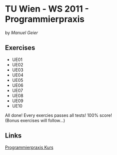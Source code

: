 TU Wien - WS 2011 - Programmierpraxis
=====================================
by _Manuel Geier_

Exercises
---------
* UE01
* UE02
* UE03
* UE04
* UE05
* UE06
* UE07
* UE08
* UE09
* UE10

All done! Every exercies passes all tests! 100% score!  
(Bonus exercises will follow...)

Links
-----
[Programmierpraxis Kurs](http://tosca.inflab.tuwien.ac.at/eprip "Programmierpraxis Kurs")
